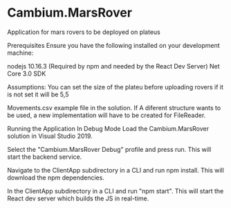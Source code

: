 # Cambium.MarsRover

Application for mars rovers to be deployed on plateus

Prerequisites
Ensure you have the following installed on your development machine:

nodejs 10.16.3  (Required by npm and needed by the React Dev Server)
Net Core 3.0 SDK 

Assumptions:
You can set the size of the plateu before uploading rovers if it is not set it will be 5,5

Movements.csv example file in the solution. If A diferent structure wants to be used, a new implementation will have to be created for FileReader.


Running the Application
In Debug Mode
Load the Cambium.MarsRover solution in Visual Studio 2019.

Select the "Cambium.MarsRover Debug" profile and press run. This will start the backend service.

Navigate to the ClientApp subdirectory in a CLI and run npm install. This will download the npm dependencies. 

In the ClientApp subdirectory in a CLI and run "npm start". This will start the React dev server which builds the JS in real-time. 


